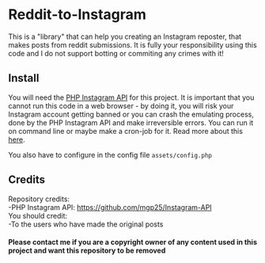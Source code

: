 # Reddit-to-Instagram
This is a "library" that can help you creating an Instagram reposter, that makes posts from reddit submissions. It is fully your responsibility using this code and I do not support botting or commiting any crimes with it!

## Install 
You will need the [PHP Instagram API](https://github.com/mgp25/Instagram-API) for this project. It is important that you cannot run this code in a web browser - by doing it, you will risk your Instagram account getting banned or you can crash the emulating process, done by the PHP Instagram API and make irreversible errors. You can run it on command line or maybe make a cron-job for it. Read more about this [here](https://github.com/mgp25/Instagram-API/wiki/FAQ#can-i-run-this-library-via-a-website).

You also have to configure in the config file ```assets/config.php```

## Credits
Repository credits:  
-PHP Instagram API: https://github.com/mgp25/Instagram-API  
You should credit:  
-To the users who have made the original posts  

#### Please contact me if you are a copyright owner of any content used in this project and want this repository to be removed
